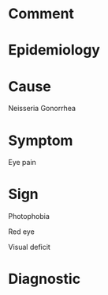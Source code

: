# Comment

# Epidemiology

# Cause

Neisseria Gonorrhea

# Symptom

Eye pain

# Sign

Photophobia

Red eye

Visual deficit

# Diagnostic
